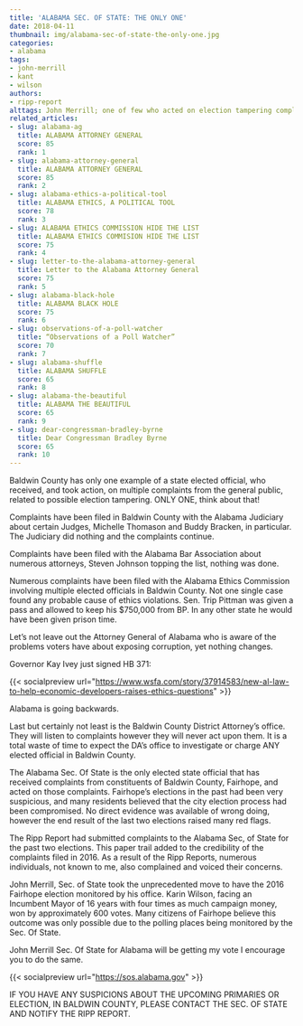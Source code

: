 ```yaml
---
title: 'ALABAMA SEC. OF STATE: THE ONLY ONE'
date: 2018-04-11
thumbnail: img/alabama-sec-of-state-the-only-one.jpg
categories:
- alabama
tags:
- john-merrill
- kant
- wilson
authors:
- ripp-report
alttags: John Merrill; one of few who acted on election tampering complaints, amid ongoing judiciary inaction
related_articles:
- slug: alabama-ag
  title: ALABAMA ATTORNEY GENERAL
  score: 85
  rank: 1
- slug: alabama-attorney-general
  title: ALABAMA ATTORNEY GENERAL
  score: 85
  rank: 2
- slug: alabama-ethics-a-political-tool
  title: ALABAMA ETHICS, A POLITICAL TOOL
  score: 78
  rank: 3
- slug: ALABAMA ETHICS COMMISSION HIDE THE LIST
  title: ALABAMA ETHICS COMMISION HIDE THE LIST
  score: 75
  rank: 4
- slug: letter-to-the-alabama-attorney-general
  title: Letter to the Alabama Attorney General
  score: 75
  rank: 5
- slug: alabama-black-hole
  title: ALABAMA BLACK HOLE
  score: 75
  rank: 6
- slug: observations-of-a-poll-watcher
  title: “Observations of a Poll Watcher”
  score: 70
  rank: 7
- slug: alabama-shuffle
  title: ALABAMA SHUFFLE
  score: 65
  rank: 8
- slug: alabama-the-beautiful
  title: ALABAMA THE BEAUTIFUL
  score: 65
  rank: 9
- slug: dear-congressman-bradley-byrne
  title: Dear Congressman Bradley Byrne
  score: 65
  rank: 10
---
```

Baldwin County has only one example of a state elected official, who received, and took action, on multiple complaints from the general public, related to possible election tampering. ONLY ONE, think about that!

Complaints have been filed in Baldwin County with the Alabama Judiciary about certain Judges, Michelle Thomason and Buddy Bracken, in particular. The Judiciary did nothing and the complaints continue.

Complaints have been filed with the Alabama Bar Association about numerous attorneys, Steven Johnson topping the list, nothing was done.

Numerous complaints have been filed with the Alabama Ethics Commission involving multiple elected officials in Baldwin County. Not one single case found any probable cause of ethics violations. Sen. Trip Pittman was given a pass and allowed to keep his $750,000 from BP. In any other state he would have been given prison time.

Let’s not leave out the Attorney General of Alabama who is aware of the problems voters have about exposing corruption, yet nothing changes.

Governor Kay Ivey just signed HB 371:

{{< socialpreview url="https://www.wsfa.com/story/37914583/new-al-law-to-help-economic-developers-raises-ethics-questions" >}}

Alabama is going backwards.

Last but certainly not least is the Baldwin County District Attorney’s office. They will listen to complaints however they will never act upon them. It is a total waste of time to expect the DA’s office to investigate or charge ANY elected official in Baldwin County.

The Alabama Sec. Of State is the only elected state official that has received complaints from constituents of Baldwin County, Fairhope, and acted on those complaints. Fairhope’s elections in the past had been very suspicious, and many residents believed that the city election process had been compromised. No direct evidence was available of wrong doing, however the end result of the last two elections raised many red flags.

The Ripp Report had submitted complaints to the Alabama Sec, of State for the past two elections. This paper trail added to the credibility of the complaints filed in 2016. As a result of the Ripp Reports, numerous individuals, not known to me, also complained and voiced their concerns.

John Merrill, Sec. of State took the unprecedented move to have the 2016 Fairhope election monitored by his office. Karin Wilson, facing an Incumbent Mayor of 16 years with four times as much campaign money, won by approximately 600 votes. Many citizens of Fairhope believe this outcome was only possible due to the polling places being monitored by the Sec. Of State.

John Merrill Sec. Of State for Alabama will be getting my vote I encourage you to do the same.

{{< socialpreview url="https://sos.alabama.gov" >}}

IF YOU HAVE ANY SUSPICIONS ABOUT THE UPCOMING PRIMARIES OR ELECTION, IN BALDWIN COUNTY, PLEASE CONTACT THE SEC. OF STATE AND NOTIFY THE RIPP REPORT.

